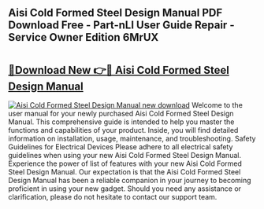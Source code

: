 ## Aisi Cold Formed Steel Design Manual PDF Download Free - Part-nLI User Guide Repair - Service Owner Edition 6MrUX

# <h2><a href="http://bc35549.oget.top/?id=Aisi+Cold+Formed+Steel+Design+Manual">🔗Download New 👉🔴 Aisi Cold Formed Steel Design Manual</a></h2>

[![Aisi Cold Formed Steel Design Manual new download](https://i.imgur.com/5g1atiW.png)](http://bc35549.oget.top/?id=Aisi+Cold+Formed+Steel+Design+Manual)
Welcome to the user manual for your newly purchased Aisi Cold Formed Steel Design Manual. This comprehensive guide is intended to help you master the functions and capabilities of your product. Inside, you will find detailed information on installation, usage, maintenance, and troubleshooting. Safety Guidelines for Electrical Devices Please adhere to all electrical safety guidelines when using your new Aisi Cold Formed Steel Design Manual. Experience the power of list of features with your new Aisi Cold Formed Steel Design Manual. Our expectation is that the Aisi Cold Formed Steel Design Manual has been a reliable companion in your journey to becoming proficient in using your new gadget. Should you need any assistance or clarification, please do not hesitate to contact our support team.
